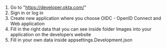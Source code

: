 1) Go to "https://developer.okta.com/"
2) Sign in or log in
3) Create new application where you choose OIDC - OpenID Connect and Web application
4) Fill in the right data that you can see inside folder Images into your application on the developers website
5) Fill in your own data inside appsettings.Development.json
